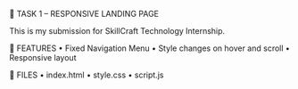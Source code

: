 🔗 TASK 1 – RESPONSIVE LANDING PAGE

This is my submission for SkillCraft Technology Internship.

🔗 FEATURES
• Fixed Navigation Menu
• Style changes on hover and scroll
• Responsive layout

🔗 FILES
• index.html
• style.css
• script.js
